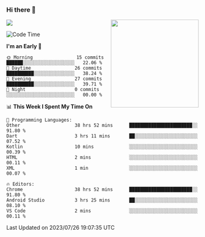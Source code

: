### Hi there 👋

![](https://metrics.lecoq.io/itaowu?template=classic&config.timezone=Asia%2FShanghai)
<img align='right' src="https://media.giphy.com/media/M9gbBd9nbDrOTu1Mqx/giphy.gif" width="230">

<!--START_SECTION:waka-->
![Code Time](http://img.shields.io/badge/Code%20Time-301%20hrs%2011%20mins-blue)

**I'm an Early 🐤** 

```text
🌞 Morning                15 commits          ██████░░░░░░░░░░░░░░░░░░░   22.06 % 
🌆 Daytime                26 commits          ██████████░░░░░░░░░░░░░░░   38.24 % 
🌃 Evening                27 commits          ██████████░░░░░░░░░░░░░░░   39.71 % 
🌙 Night                  0 commits           ░░░░░░░░░░░░░░░░░░░░░░░░░   00.00 % 
```


📊 **This Week I Spent My Time On** 

```text
💬 Programming Languages: 
Other                    38 hrs 52 mins      ███████████████████████░░   91.80 % 
Dart                     3 hrs 11 mins       ██░░░░░░░░░░░░░░░░░░░░░░░   07.52 % 
Kotlin                   10 mins             ░░░░░░░░░░░░░░░░░░░░░░░░░   00.39 % 
HTML                     2 mins              ░░░░░░░░░░░░░░░░░░░░░░░░░   00.11 % 
XML                      1 min               ░░░░░░░░░░░░░░░░░░░░░░░░░   00.07 % 

🔥 Editors: 
Chrome                   38 hrs 52 mins      ███████████████████████░░   91.80 % 
Android Studio           3 hrs 25 mins       ██░░░░░░░░░░░░░░░░░░░░░░░   08.10 % 
VS Code                  2 mins              ░░░░░░░░░░░░░░░░░░░░░░░░░   00.11 % 
```


 Last Updated on 2023/07/26 19:07:35 UTC
<!--END_SECTION:waka-->

<!--
**itaowu/itaowu** is a ✨ _special_ ✨ repository because its `README.md` (this file) appears on your GitHub profile.

Here are some ideas to get you started:

- 🔭 I’m currently working on ...
- 🌱 I’m currently learning ...
- 👯 I’m looking to collaborate on ...
- 🤔 I’m looking for help with ...
- 💬 Ask me about ...
- 📫 How to reach me: ...
- 😄 Pronouns: ...
- ⚡ Fun fact: ...
-->
